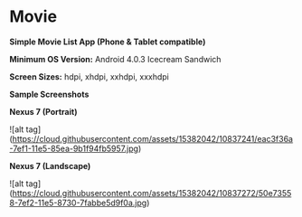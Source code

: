 # Movie
**Simple Movie List App (Phone & Tablet compatible)**

**Minimum OS Version:** Android 4.0.3 Icecream Sandwich

**Screen Sizes:** hdpi, xhdpi, xxhdpi, xxxhdpi

**Sample Screenshots**

**Nexus 7 (Portrait)**

![alt tag] (https://cloud.githubusercontent.com/assets/15382042/10837241/eac3f36a-7ef1-11e5-85ea-9b1f94fb5957.jpg)

**Nexus 7 (Landscape)**

![alt tag] (https://cloud.githubusercontent.com/assets/15382042/10837272/50e73558-7ef2-11e5-8730-7fabbe5d9f0a.jpg)
